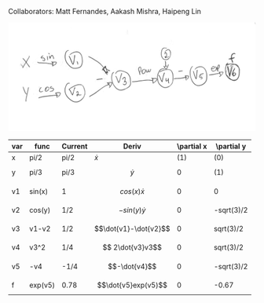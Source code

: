 Collaborators: Matt Fernandes, Aakash Mishra, Haipeng Lin

!["Computational Graph"](eval_graph.png) 

| var|  func  | Current |   Deriv               | \partial x | \partial y |
|----|--------|---------| --------------------- | ---------- |----------- |
| x  | pi/2   | pi/2    | $\dot{x}$           | (1)        | (0)        |
| y  | pi/3   | pi/3    | $$\dot{y} $$          |  0         | (1)        |
| v1 | sin(x) | 1       | $$cos(x) \dot{x} $$   |  0         |  0         | 
| v2 | cos(y) | 1/2     | $$-sin(y) \dot{y} $$  |  0         | -sqrt(3)/2 |
| v3 | v1-v2  | 1/2     | $$\dot{v1}-\dot{v2}$$ |  0         |  sqrt(3)/2 |
| v4 | v3^2   | 1/4     | $$ 2\dot{v3}v3$$      |  0         |  sqrt(3)/2 |
| v5 | -v4    | -1/4    | $$-\dot{v4}$$         |  0         | -sqrt(3)/2 |
| f  | exp(v5)| 0.78    | $$\dot{v5}exp(v5)$$   |  0         | -0.67      |


